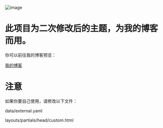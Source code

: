 ![image](https://user-images.githubusercontent.com/5889006/190859441-141b5f81-8483-40d2-bd96-ebf85616a46d.png)

# 此项目为二次修改后的主题，为我的博客而用。

你可以前往我的博客预览：

[我的博客](https://blog.sakurasen.cn)

# 注意

如果你要自己使用，请修改以下文件：

data/external.yaml

layouts/partials/head/custom.html



